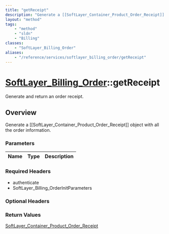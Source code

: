 ```yaml
---
title: "getReceipt"
description: "Generate a [[SoftLayer_Container_Product_Order_Receipt]] object with all the order information."
layout: "method"
tags:
    - "method"
    - "sldn"
    - "Billing"
classes:
    - "SoftLayer_Billing_Order"
aliases:
    - "/reference/services/softlayer_billing_order/getReceipt"
---
```

# [SoftLayer_Billing_Order](/reference/services/SoftLayer_Billing_Order)::getReceipt

Generate and return an order receipt.


## Overview 
Generate a [[SoftLayer_Container_Product_Order_Receipt]] object with all the order information. 

### Parameters 
|Name | Type | Description |
| --- | --- | --- |


### Required Headers
* authenticate
* SoftLayer_Billing_OrderInitParameters

### Optional Headers

### Return Values
<a href='/reference/datatypes/SoftLayer_Container_Product_Order_Receipt'>SoftLayer_Container_Product_Order_Receipt </a>

